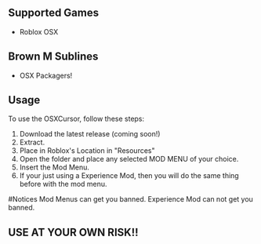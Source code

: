 ## Supported Games
- Roblox OSX
## Brown M Sublines
- OSX Packagers!



## Usage

To use the OSXCursor, follow these steps:

1. Download the latest release (coming soon!)
2. Extract.
3. Place in Roblox's Location in "Resources"
4. Open the folder and place any selected MOD MENU of your choice.
5. Insert the Mod Menu.
6. If your just using a Experience Mod, then you will do the same thing before with the mod menu.

#Notices
Mod Menus can get you banned.
Experience Mod can not get you banned.
## USE AT YOUR OWN RISK!!

